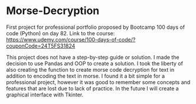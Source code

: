 # Morse-Decryption

First project for professional portfolio proposed by Bootcamp 100 days of code (Python) on day 82.
Link to the course: https://www.udemy.com/course/100-days-of-code/?couponCode=24T5FS31824

This project does not have a step-by-step guide or solution.
I made the decision to use Pandas and OOP to create a solution.
I took the liberty of also creating the function to create morse code decryption for text in addition to encoding the text in morse.
I found it a bit simple for a professional project, however it was good to remember some concepts and features that are lost due to lack of practice.
In the future I will create a graphical interface with Tkinter.
